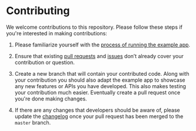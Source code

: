 # Contributing

We welcome contributions to this repository. Please follow these steps if you're interested in making contributions:

1. Please familiarize yourself with the [process of running the example app](https://github.com/vietmap-company/flutter-map-sdk#running-the-example-app).
2. Ensure that existing [pull requests](https://github.com/vietmap-company/flutter-map-sdk/pulls) and [issues](https://github.com/vietmap-company/flutter-map-sdk/issues) don’t already cover your contribution or question.

3. Create a new branch that will contain your contributed code. Along with your contribution you should also adapt the example app to showcase any new features or APIs you have developed. This also makes testing your contribution much easier. Eventually create a pull request once you're done making changes.

4. If there are any changes that developers should be aware of, please update the [changelog](https://github.com/vietmap-company/flutter-map-sdk/blob/master/CHANGELOG.md) once your pull request has been merged to the `master` branch.
